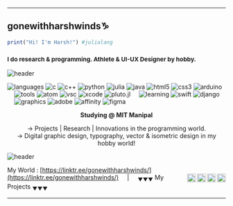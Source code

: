 ----
## gonewithharshwinds♑
````Julia
print("Hi! I'm Harsh!") #julialang
````
<!--
**gonewithharshwinds/gonewithharshwinds** is a ✨ _special_ ✨ repository because its `README.md` (this file) appears on your GitHub profile.
Here are some ideas to get you started:

- 🔭 I’m currently working on ...
- 🌱 I’m currently learning ...
- 👯 I’m looking to collaborate on ...
- 🤔 I’m looking for help with ...
- 💬 Ask me about ...
- 📫 How to reach me: ...
- 😄 Pronouns: ...
- ⚡ Fun fact: ...
-->
### <sub>I do research & programming. Athlete & UI-UX Designer by hobby.</sub>

![header](https://capsule-render.vercel.app/api?type=rect&color=gradient&height=2)

![languages](https://img.shields.io/static/v1?label=&message=languages:&color=555&style=flat-square)
![c](https://img.shields.io/static/v1?logo=c&label=&message=c&color=111&logoColor=AAA&style=flat-square&link=)
![c++](https://img.shields.io/static/v1?logo=cplusplus&label=&message=cpp&color=111&logoColor=AAA&style=flat-square)
![python](https://img.shields.io/static/v1?logo=python&label=&message=python&color=111&logoColor=AAA&style=flat-square)
![julia](https://img.shields.io/static/v1?logo=julia&label=&message=julia&color=111&logoColor=AAA&style=flat-square)
![java](https://img.shields.io/static/v1?logo=java&label=&message=java&color=111&logoColor=AAA&style=flat-square)
![html5](https://img.shields.io/static/v1?logo=html5&label=&message=html5&color=111&logoColor=AAA&style=flat-square)
![css3](https://img.shields.io/static/v1?logo=css3&label=&message=css3&color=111&logoColor=AAA&style=flat-square)
![arduino](https://img.shields.io/static/v1?logo=arduino&label=&message=arduino&color=111&logoColor=AAA&style=flat-square)
&nbsp;&nbsp;&nbsp;
![tools](https://img.shields.io/static/v1?label=&message=tools:&color=555&style=flat-square)
![atom](https://img.shields.io/static/v1?logo=atom&label=&message=atom&color=111&logoColor=AAA&style=flat-square)
![vsc](https://img.shields.io/static/v1?logo=visual-studio-code&label=&message=vsc&color=111&logoColor=AAA&style=flat-square)
![xcode](https://img.shields.io/static/v1?logo=xcode&label=&message=xcode&color=111&logoColor=AAA&style=flat-square)
![pluto.jl](https://img.shields.io/static/v1?logo=plutojl&label=&message=plutojl&color=111&logoColor=AAA&style=flat-square)
&nbsp;&nbsp;&nbsp;
![learning](https://img.shields.io/static/v1?label=&message=learning:&color=555&style=flat-square)
![swift](https://img.shields.io/static/v1?logo=swift&label=&message=swift&color=111&logoColor=AAA&style=flat-square)
![django](https://img.shields.io/static/v1?logo=django&label=&message=django&color=111&logoColor=AAA&style=flat-square)
&nbsp;&nbsp;&nbsp;
![graphics](https://img.shields.io/static/v1?label=&message=graphics:&color=555&style=flat-square)
![adobe](https://img.shields.io/static/v1?logo=adobe&label=&message=adobe&color=111&logoColor=FF0000&style=flat-square)
![affinity](https://img.shields.io/static/v1?logo=affinity&label=&message=affinity&color=111&logoColor=82ACF0&style=flat-square)
![figma](https://img.shields.io/static/v1?logo=figma&label=&message=figma&color=111&logoColor=660000&style=flat-square)

<p align="center"><strong>Studying @ MIT Manipal</strong></p>
<p align="center">→ Projects | Research | Innovations in the programming world.
<br/>
→  Digital graphic design, typography, vector & isometric design in my hobby world! </p>

![header](https://capsule-render.vercel.app/api?type=rect&color=gradient&height=2)

My World : [https://linktr.ee/gonewithharshwinds/](https://linktr.ee/gonewithharshwinds/) &nbsp;&nbsp;&nbsp;
<a href="https://twitter.com/leaquadevil">
  <img align="right" alt="Harsh's Twitter" width="20px" src="https://cdn.jsdelivr.net/npm/simple-icons@v3/icons/twitter.svg" />
</a>
<a href="https://www.instagram.com/gonewith_harsh_winds/">
  <img align="right" alt="Harsh's Instagram" width="20px" src="https://cdn.jsdelivr.net/npm/simple-icons@v3/icons/instagram.svg" />
</a>
<a href="https://linkedin.com/in/harsh-mehta-79611813a/">
  <img align="right" alt="Harsh's LinkedIn" width="20px" src="https://cdn.jsdelivr.net/npm/simple-icons@v3/icons/linkedin.svg" />
</a>
<a href="https://dribbble.com/gonewithharshwinds">
  <img align="right" alt="Harsh's Dribbble" width="20px" src="https://cdn.jsdelivr.net/npm/simple-icons@v3/icons/dribbble.svg" />
</a>| &nbsp;&nbsp;&nbsp; 
<sub>&#9660;&#9660;&#9660;</sub> My Projects <sub>&#9660;&#9660;&#9660;</sub>
&nbsp;&nbsp;&nbsp;

----
